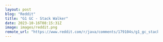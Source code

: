 ```yaml
---
layout: post
blog: "Reddit"
title: "G1 GC - Stack Walker"
date: 2023-10-16T08:15:31Z
image: images/reddit.png
remote_url: "https://www.reddit.com/r/java/comments/179104s/g1_gc_stack_walker/"
---
```

